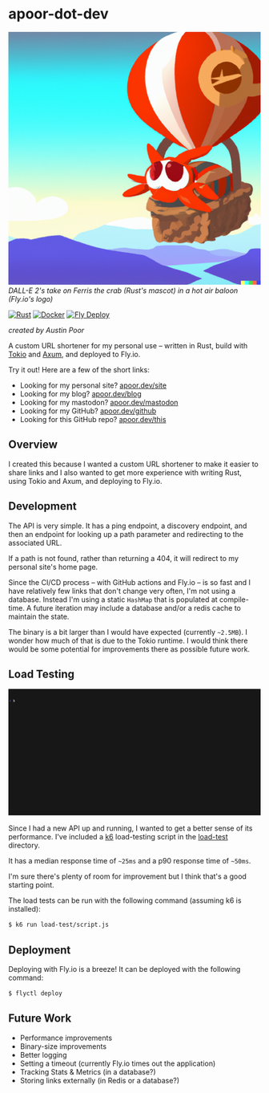 # apoor-dot-dev

![A rust-colored-crab in a hot air baloon](./etc/dalle-crab-in-a-hot-baloon.png)
_DALL-E 2's take on Ferris the crab (Rust's mascot) in a hot air baloon
(Fly.io's logo)_

[![Rust](https://github.com/a-poor/apoor-dot-dev/actions/workflows/rust.yml/badge.svg)](https://github.com/a-poor/apoor-dot-dev/actions/workflows/rust.yml)
[![Docker](https://github.com/a-poor/apoor-dot-dev/actions/workflows/docker-publish.yml/badge.svg)](https://github.com/a-poor/apoor-dot-dev/actions/workflows/docker-publish.yml)
[![Fly Deploy](https://github.com/a-poor/apoor-dot-dev/actions/workflows/fly.yml/badge.svg)](https://github.com/a-poor/apoor-dot-dev/actions/workflows/fly.yml)

_created by Austin Poor_

A custom URL shortener for my personal use – written in Rust, build with
[Tokio](https://github.com/tokio-rs/tokio) and
[Axum](https://github.com/tokio-rs/axum), and deployed to Fly.io.

Try it out! Here are a few of the short links:

- Looking for my personal site? [apoor.dev/site](https://apoor.dev/site)
- Looking for my blog? [apoor.dev/blog](https://apoor.dev/blog)
- Looking for my mastodon? [apoor.dev/mastodon](https://apoor.dev/mastodon)
- Looking for my GitHub? [apoor.dev/github](https://apoor.dev/github)
- Looking for this GitHub repo? [apoor.dev/this](https://apoor.dev/this)

## Overview

I created this because I wanted a custom URL shortener to make it easier to
share links and I also wanted to get more experience with writing Rust, using
Tokio and Axum, and deploying to Fly.io.

## Development

The API is very simple. It has a ping endpoint, a discovery endpoint, and then
an endpoint for looking up a path parameter and redirecting to the associated
URL.

If a path is not found, rather than returning a 404, it will redirect to my
personal site's home page.

Since the CI/CD process – with GitHub actions and Fly.io – is so fast and I have
relatively few links that don't change very often, I'm not using a database.
Instead I'm using a static `HashMap` that is populated at compile-time. A future
iteration may include a database and/or a redis cache to maintain the state.

The binary is a bit larger than I would have expected (currently `~2.5MB`). I
wonder how much of that is due to the Tokio runtime. I would think there would
be some potential for improvements there as possible future work.

## Load Testing

![k6 results screenshot](./etc/load-test-demo.gif)

Since I had a new API up and running, I wanted to get a better sense of its
performance. I've included a [k6](https://k6.io) load-testing script in the
[load-test](./load-test/) directory.

It has a median response time of `~25ms` and a p90 response time of `~50ms`.

I'm sure there's plenty of room for improvement but I think that's a good
starting point.

The load tests can be run with the following command (assuming k6 is installed):

```bash
$ k6 run load-test/script.js
```

## Deployment

Deploying with Fly.io is a breeze! It can be deployed with the following
command:

```bash
$ flyctl deploy
```

## Future Work

- Performance improvements
- Binary-size improvements
- Better logging
- Setting a timeout (currently Fly.io times out the application)
- Tracking Stats & Metrics (in a database?)
- Storing links externally (in Redis or a database?)
